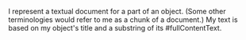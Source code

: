 I represent a textual document for a part of an object. (Some other terminologies would refer to me as a chunk of a document.) My text is based on my object's title and a substring of its #fullContentText.